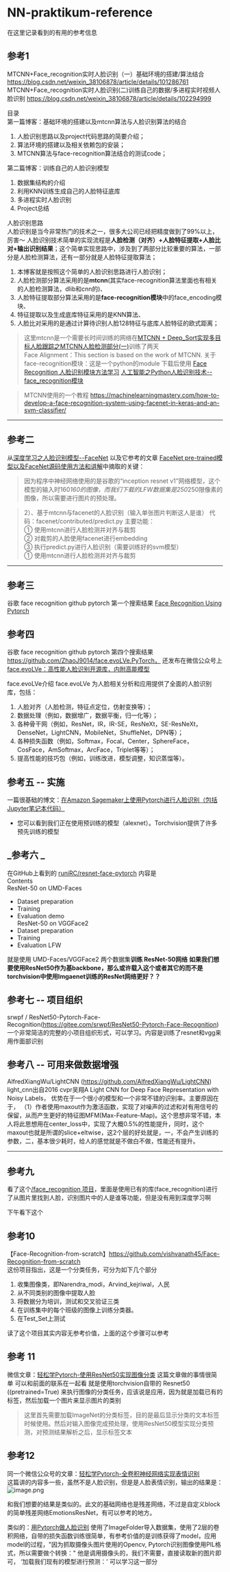 # NN-praktikum-reference
在这里记录看到的有用的参考信息

## 参考1
MTCNN+Face_recognition实时人脸识别（一）基础环境的搭建/算法结合 https://blog.csdn.net/weixin_38106878/article/details/101286761
MTCNN+Face_recognition实时人脸识别(二)训练自己的数据/多进程实时视频人脸识别 https://blog.csdn.net/weixin_38106878/article/details/102294999   


目录   
第一篇博客：基础环境的搭建以及mtcnn算法与人脸识别算法的结合
1. 人脸识别思路以及project代码思路的简要介绍；
2. 算法环境的搭建以及相关依赖包的安装；
3. MTCNN算法与face-recognition算法结合的测试code；   



第二篇博客：训练自己的人脸识别模型   
1. 数据集结构的介绍
2. 利用KNN训练生成自己的人脸特征底库
3. 多进程实时人脸识别
4. Project总结

人脸识别思路   
人脸识别是当今非常热门的技术之一，很多大公司已经把精度做到了99%以上，厉害～
人脸识别技术简单的实现流程是**人脸检测（对齐）+人脸特征提取+人脸比对+输出识别结果**；这个简单实现思路中，涉及到了两部分比较重要的算法，一部分是人脸检测算法，还有一部分就是人脸特征提取算法；   
1. 本博客就是按照这个简单的人脸识别思路进行人脸识别；
2. 人脸检测部分算法采用的是**mtcnn**(其实face-recognition算法里面也有相关的人脸检测算法，dlib和cnn的)、
3. 人脸特征提取部分算法采用的是**face-recognition模块**中的face_encoding模块、
4. 特征提取以及生成底库特征采用的是KNN算法、
5. 人脸比对采用的是通过计算待识别人脸128特征与底库人脸特征的欧式距离；   


> 这里mtcnn是一个需要长时间训练的网络在[MTCNN + Deep_Sort实现多目标人脸跟踪之MTCNN人脸检测部分(一)](https://blog.csdn.net/weixin_38106878/article/details/98958406)训练了两天   
Face Alignment：This section is based on the work of MTCNN.
> 关于face-recognition模块：这是一个python的module 下载后使用  [Face Recognition 人脸识别模块方法学习](https://blog.csdn.net/u014695788/article/details/89352503)  [人工智能之Python人脸识别技术--face_recognition模块](https://blog.csdn.net/qq_31673689/article/details/79370412?utm_medium=distribute.pc_relevant.none-task-blog-baidujs_title-3&spm=1001.2101.3001.4242)   

> MTCNN使用的一个教程 https://machinelearningmastery.com/how-to-develop-a-face-recognition-system-using-facenet-in-keras-and-an-svm-classifier/



---
## 参考二
从[深度学习之人脸识别模型--FaceNet](https://www.buildworld.cn/2020/04/17/%E6%B7%B1%E5%BA%A6%E5%AD%A6%E4%B9%A0%E4%B9%8B%E4%BA%BA%E8%84%B8%E8%AF%86%E5%88%AB%E6%A8%A1%E5%9E%8B-FaceNet/#5%E3%80%81GPU%E5%86%85%E5%AD%98%E6%BA%A2%E5%87%BA%E9%97%AE%E9%A2%98%EF%BC%8C%E5%B7%B2%E7%BB%8F%E8%A7%A3%E5%86%B3) 以及它参考的文章 [FaceNet pre-trained模型以及FaceNet源码使用方法和讲解](https://blog.csdn.net/MrCharles/article/details/80360461)中摘取的关键：
> 因为程序中神经网络使用的是谷歌的“inception resnet v1”网络模型，这个模型的输入时160*160的图像，而我们下载的LFW数据集是250*250限像素的图像，所以需要进行图片的预处理。   

> 2）、基于mtcnn与facenet的人脸识别（输入单张图片判断这人是谁）
代码：facenet/contributed/predict.py
主要功能：   
① 使用mtcnn进行人脸检测并对齐与裁剪   
② 对裁剪的人脸使用facenet进行embedding  
③ 执行predict.py进行人脸识别（需要训练好的svm模型）   
① 使用mtcnn进行人脸检测并对齐与裁剪  
---

## 参考三
谷歌 face recognition github pytorch 第一个搜索结果 [Face Recognition Using Pytorch](https://github.com/timesler/facenet-pytorch)   



## 参考四
谷歌 face recognition github pytorch 第四个搜索结果 https://github.com/ZhaoJ9014/face.evoLVe.PyTorch，  还发布在微信公众号上[face.evoLVe：高性能人脸识别开源库，内附高能模型](https://mp.weixin.qq.com/s/V8VoyMqVvjblH358ozcWEg)   

face.evoLVe介绍
face.evoLVe 为人脸相关分析和应用提供了全面的人脸识别库，包括：   
1. 人脸对齐（人脸检测，特征点定位，仿射变换等）；   
2. 数据处理（例如，数据增广，数据平衡，归一化等）；   
3. 各种骨干网（例如，ResNet，IR，IR-SE，ResNeXt，SE-ResNeXt，DenseNet，LightCNN，MobileNet，ShuffleNet，DPN等）；   
4. 各种损失函数（例如，Softmax，Focal，Center，SphereFace，CosFace，AmSoftmax，ArcFace，Triplet等等）；   
5. 提高性能的技巧包（例如，训练改进，模型调整，知识蒸馏等）。    


## 参考五 -- 实施
一篇很基础的博文：[在Amazon Sagemaker上使用Pytorch进行人脸识别（包括Jupyter笔记本代码）](https://medium.com/vaibhav-malpanis-blog/face-recognition-using-pytorch-on-amazon-sagemaker-c4f9f34c45f5)  
+ 您可以看到我们正在使用预训练的模型（alexnet）。Torchvision提供了许多预先训练的模型


## _参考六 _
在GitHub上看到的 [runiRC/resnet-face-pytorch](https://github.com/AruniRC/resnet-face-pytorch)  内容是   
Contents   
ResNet-50 on UMD-Faces
  + Dataset preparation
  + Training
  + Evaluation demo   
ResNet-50 on VGGFace2   
  + Dataset preparation
  + Training
  + Evaluation LFW   
  
就是使用 UMD-Faces/VGGFace2 两个数据集**训练 ResNet-50网络** __如果我们想要使用ResNet50作为基backbone，那么或许载入这个或者其它的而不是 torchvision中使用Imgaenet训练的ResNet网络更好？？__

## 参考七  -- 项目组织
srwpf / ResNet50-Pytorch-Face-Recognition(https://gitee.com/srwpf/ResNet50-Pytorch-Face-Recognition)
一个非常简洁的完整的小项目组织形式，可以学习。内容是训练了resnet和vgg来用作面部识别

## 参考八  -- 可用来做数据增强
AlfredXiangWu/LightCNN (https://github.com/AlfredXiangWu/LightCNN)
light_cnn出自2016 cvpr吴翔A Light CNN for Deep Face Representation with Noisy Labels，
优势在于一个很小的模型和一个非常不错的识别率。主要原因在于，
（1）作者使用maxout作为激活函数，实现了对噪声的过滤和对有用信号的保留，从而产生更好的特征图MFM(Max-Feature-Map)。这个思想非常不错，本人将此思想用在center_loss中，实现了大概0.5%的性能提升，同时，这个maxout也就是所谓的slice+eltwise，这2个层的好处就是，一，不会产生训练的参数，二，基本很少耗时，给人的感觉就是不做白不做，性能还有提升。

---

## 参考九
看了这个[/face_recognition 项目](https://github.com/ageitgey/face_recognition)，里面是使用已有的库(face_recognition)进行了从图片里找到人脸，识别图片中的人是谁等功能，但是没有用到深度学习啊

下午看下这个
## 参考10
【Face-Recognition-from-scratch】https://github.com/vishvanath45/Face-Recognition-from-scratch   
这份项目指出，这是一个分类任务，可分为如下几个部分  
1. 收集图像类，即Narendra_modi，Arvind_kejriwal，人民
2. 从不同类别的图像中提取人脸
3. 将数据分为培训，测试和交叉验证三类
4. 在训练集中的每个班级的图像上训练分类器。
5. 在Test_Set上测试   

读了这个项目其实内容无参考价值，上面的这个步骤可以参考

## 参考 11 
微信文章：[轻松学Pytorch-使用ResNet50实现图像分类](https://mp.weixin.qq.com/mp/appmsgalbum?action=getalbum&__biz=MzA4MDExMDEyMw==&scene=1&album_id=1345187450108411905&count=3&uin=&key=&devicetype=Windows+10&version=620603c8&lang=zh_CN&ascene=1&winzoom=1)
这篇文章做的事情很简单 可以和前面的联系在一起看 就是使用torchvision自带的 Resnet50 ((pretrained=True) 来执行图像的分类任务，应该说是应用，因为就是加载已有的标签，然后加载一个图片来显示图片的类别
> 这里首先需要加载ImageNet的分类标签，目的是最后显示分类的文本标签时候使用。然后对输入图像完成预处理，使用ResNet50模型实现分类预测，对预测结果解析之后，显示标签文本

## 参考12
同一个微信公众号的文章：[轻松学Pytorch-全卷积神经网络实现表情识别](https://mp.weixin.qq.com/s?__biz=MzA4MDExMDEyMw==&mid=2247488958&idx=1&sn=172fff12a2b0486ca3eacdcb7f5bf562&chksm=9fa862faa8dfebecec80ed4555e295896789a098574d013e2f63517193293e1dd8cb24404e3e&scene=178&cur_album_id=1345187450108411905#rd)   
这篇讲的内容多一些，虽然不是人脸识别，但是是人脸表情识别，输出的结果是：
![image.png](https://i.loli.net/2020/12/22/1kwUOIzyg9cXA6N.png)   

和我们想要的结果是类似的。此文的基础网络也是残差网络，不过是自定义block的简单残差网络EmotionsResNet，有可以参考的地方。

类似的：[用Pytorch做人脸识别](https://www.jianshu.com/p/bd855481eda7)  使用了ImageFolder导入数据集，使用了2层的卷积网络，自带的损失函数训练很简单，有参考价值的是训练获得了model，应用model的过程，"因为抓取摄像头图片使用的Opencv, Pytorch识别图像使用PIL格式，所以需要做个转换：" 他是调用摄像头的，我们不需要，直接读取新的图片即可， ‘加载我们现有的模型进行预测：’ 可以学习这一部分
